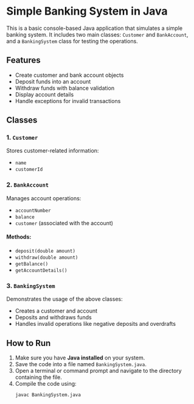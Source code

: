 # Simple Banking System in Java

This is a basic console-based Java application that simulates a simple banking system. It includes two main classes: `Customer` and `BankAccount`, and a `BankingSystem` class for testing the operations.

## Features

- Create customer and bank account objects
- Deposit funds into an account
- Withdraw funds with balance validation
- Display account details
- Handle exceptions for invalid transactions

## Classes

### 1. `Customer`
Stores customer-related information:
- `name`
- `customerId`

### 2. `BankAccount`
Manages account operations:
- `accountNumber`
- `balance`
- `customer` (associated with the account)

#### Methods:
- `deposit(double amount)`
- `withdraw(double amount)`
- `getBalance()`
- `getAccountDetails()`

### 3. `BankingSystem`
Demonstrates the usage of the above classes:
- Creates a customer and account
- Deposits and withdraws funds
- Handles invalid operations like negative deposits and overdrafts

## How to Run

1. Make sure you have **Java installed** on your system.
2. Save the code into a file named `BankingSystem.java`.
3. Open a terminal or command prompt and navigate to the directory containing the file.
4. Compile the code using:
   ```bash
   javac BankingSystem.java
